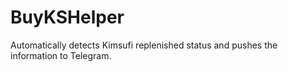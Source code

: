 # BuyKSHelper
Automatically detects Kimsufi replenished status and pushes the information to Telegram.
